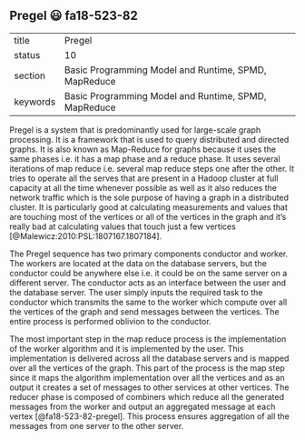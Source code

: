 ## Pregel :smiley: fa18-523-82


|          |                                                      |
| -------- | ---------------------------------------------------- |
| title    | Pregel                                               | 
| status   | 10                                                   |
| section  | Basic Programming Model and Runtime, SPMD, MapReduce |
| keywords | Basic Programming Model and Runtime, SPMD, MapReduce |


Pregel is a system that is predominantly used for large-scale graph processing. It is a framework that is used to query distributed and directed graphs. It is also known as Map-Reduce for graphs because it uses the same phases i.e. it has a map phase and a reduce phase. It uses several iterations of map reduce i.e. several map reduce steps one after the other. It tries to operate all the serves that are present in a Hadoop cluster at full capacity at all the time whenever possible as well as it also reduces the network traffic which is the sole purpose of having a graph in a distributed cluster. It is particularly good at calculating measurements and values that are touching most of the vertices or all of the vertices in the graph and it’s really bad at calculating values that touch just a few vertices [@Malewicz:2010:PSL:1807167.1807184]. 

The Pregel sequence has two primary components conductor and worker. The workers are located at the data on the database servers, but the conductor could be anywhere else i.e. it could be on the same server on a different server. The conductor acts as an interface between the user and the database server. The user simply inputs the required task to the conductor which transmits the same to the worker which compute over all the vertices of the graph and send messages between the vertices. The entire process is performed oblivion to the conductor. 

The most important step in the map reduce process is the implementation of the worker algorithm and it is implemented by the user. This implementation is delivered across all the database servers and is mapped over all the vertices of the graph. This part of the process is the map step since it maps the algorithm implementation over all the vertices and as an output it creates a set of messages to other services at other vertices.  The reducer phase is composed of combiners which reduce all the generated messages from the worker and output an aggregated message at each vertex [@fa18-523-82-pregel]. This process ensures aggregation of all the messages from one server to the other server. 



